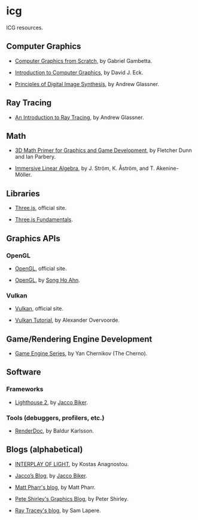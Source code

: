 # icg
ICG resources.

## Computer Graphics 

* [Computer Graphics from Scratch](https://gabrielgambetta.com/computer-graphics-from-scratch/index.html), by Gabriel Gambetta.

* [Introduction to Computer Graphics](https://math.hws.edu/graphicsbook/), by David J. Eck.

* [Principles of Digital Image Synthesis](http://realtimerendering.com/Principles_of_Digital_Image_Synthesis_v1.0.1.pdf), by Andrew Glassner.

## Ray Tracing

* [An Introduction to Ray Tracing](https://www.realtimerendering.com/raytracing/An-Introduction-to-Ray-Tracing-The-Morgan-Kaufmann-Series-in-Computer-Graphics-.pdf), by Andrew Glassner.

## Math

* [3D Math Primer for Graphics and Game Development](https://gamemath.com), by Fletcher Dunn and Ian Parbery.

* [Immersive Linear Algebra](http://immersivemath.com/ila/index.html), by J. Ström, K. Åström, and T. Akenine-Möller.

## Libraries

* [Three.js](https://threejs.org), official site.

* [Three.js Fundamentals](https://threejsfundamentals.org).

## Graphics APIs

### OpenGL

* [OpenGL](https://www.khronos.org/opengl/), official site.

* [OpenGL](http://www.songho.ca/opengl/index.html), by [Song Ho Ahn](http://www.songho.ca).

### Vulkan

* [Vulkan](https://www.vulkan.org/), official site.

* [Vulkan Tutorial](https://vulkan-tutorial.com), by Alexander Overvoorde.

## Game/Rendering Engine Development

* [Game Engine Series](https://www.youtube.com/watch?v=JxIZbV_XjAs&list=PLlrATfBNZ98dC-V-N3m0Go4deliWHPFwT), by Yan Chernikov (The Cherno).

## Software 

### Frameworks

 * [Lighthouse 2](https://github.com/jbikker/lighthouse2), by [Jacco Biker](https://jacco.ompf2.com/about-me).

### Tools (debuggers, profilers, etc.)

* [RenderDoc](https://github.com/baldurk/renderdoc), by Baldur Karlsson.

## Blogs (alphabetical)

* [INTERPLAY OF LIGHT](https://interplayoflight.wordpress.com/), by Kostas Anagnostou.

* [Jacco’s Blog](https://jacco.ompf2.com), by [Jacco Biker](https://jacco.ompf2.com/about-me).

* [Matt Pharr's blog](https://pharr.org/matt/blog), by Matt Pharr.

* [Pete Shirley's Graphics Blog](http://psgraphics.blogspot.com), by Peter Shirley.

* [Ray Tracey's blog](http://raytracey.blogspot.com/), by Sam Lapere.
